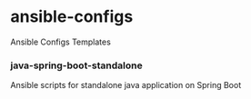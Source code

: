 # ansible-configs
Ansible Configs Templates

### java-spring-boot-standalone

Ansible scripts for standalone java application on Spring Boot
